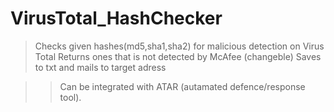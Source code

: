 # VirusTotal_HashChecker

> Checks given hashes(md5,sha1,sha2) for malicious detection on Virus Total
> Returns ones that is not detected by McAfee (changeble)
> Saves to txt and mails to target adress

>> Can be integrated with ATAR (autamated defence/response tool).
